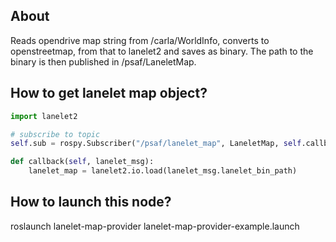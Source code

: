 ## About

Reads opendrive map string from /carla/WorldInfo, converts to openstreetmap, from that to lanelet2 and saves as binary.
The path to the binary is then published in /psaf/LaneletMap.

## How to get lanelet map object?
```python
import lanelet2

# subscribe to topic
self.sub = rospy.Subscriber("/psaf/lanelet_map", LaneletMap, self.callback)

def callback(self, lanelet_msg):
    lanelet_map = lanelet2.io.load(lanelet_msg.lanelet_bin_path)

```

## How to launch this node?
roslaunch lanelet-map-provider lanelet-map-provider-example.launch

